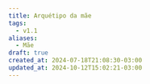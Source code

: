 ```yaml
---
title: Arquétipo da mãe
tags:
  - v1.1
aliases:
  - Mãe
draft: true
created_at: 2024-07-18T21:08:30-03:00
updated_at: 2024-10-12T15:02:21-03:00
---
```

